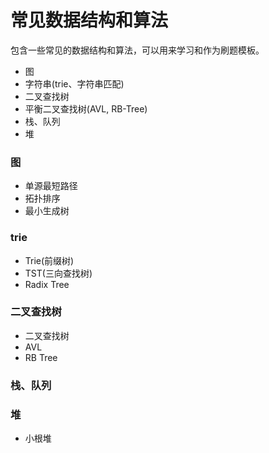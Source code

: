 # 常见数据结构和算法
包含一些常见的数据结构和算法，可以用来学习和作为刷题模板。
* 图
* 字符串(trie、字符串匹配)
* 二叉查找树
* 平衡二叉查找树(AVL, RB-Tree)
* 栈、队列
* 堆

### 图
* 单源最短路径
* 拓扑排序
* 最小生成树
### trie
* Trie(前缀树)
* TST(三向查找树)
* Radix Tree

### 二叉查找树
* 二叉查找树
* AVL
* RB Tree

### 栈、队列

### 堆
* 小根堆
